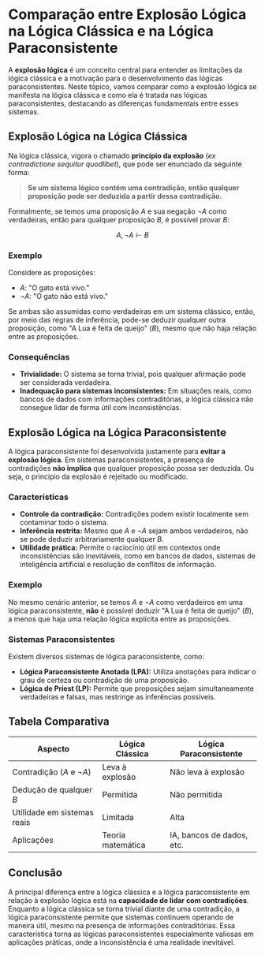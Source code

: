 
# Comparação entre Explosão Lógica na Lógica Clássica e na Lógica Paraconsistente

A **explosão lógica** é um conceito central para entender as limitações da lógica clássica e a motivação para o desenvolvimento das lógicas paraconsistentes. Neste tópico, vamos comparar como a explosão lógica se manifesta na lógica clássica e como ela é tratada nas lógicas paraconsistentes, destacando as diferenças fundamentais entre esses sistemas.



## Explosão Lógica na Lógica Clássica

Na lógica clássica, vigora o chamado **princípio da explosão** (*ex contradictione sequitur quodlibet*), que pode ser enunciado da seguinte forma:

> **Se um sistema lógico contém uma contradição, então qualquer proposição pode ser deduzida a partir dessa contradição.**

Formalmente, se temos uma proposição $A$ e sua negação $\neg A$ como verdadeiras, então para qualquer proposição $B$, é possível provar $B$:

$$
A, \neg A \vdash B
$$

### Exemplo

Considere as proposições:
- $A$: "O gato está vivo."
- $\neg A$: "O gato não está vivo."

Se ambas são assumidas como verdadeiras em um sistema clássico, então, por meio das regras de inferência, pode-se deduzir qualquer outra proposição, como "A Lua é feita de queijo" ($B$), mesmo que não haja relação entre as proposições.

### Consequências

- **Trivialidade:** O sistema se torna trivial, pois qualquer afirmação pode ser considerada verdadeira.
- **Inadequação para sistemas inconsistentes:** Em situações reais, como bancos de dados com informações contraditórias, a lógica clássica não consegue lidar de forma útil com inconsistências.



## Explosão Lógica na Lógica Paraconsistente

A lógica paraconsistente foi desenvolvida justamente para **evitar a explosão lógica**. Em sistemas paraconsistentes, a presença de contradições **não implica** que qualquer proposição possa ser deduzida. Ou seja, o princípio da explosão é rejeitado ou modificado.

### Características

- **Controle da contradição:** Contradições podem existir localmente sem contaminar todo o sistema.
- **Inferência restrita:** Mesmo que $A$ e $\neg A$ sejam ambos verdadeiros, não se pode deduzir arbitrariamente qualquer $B$.
- **Utilidade prática:** Permite o raciocínio útil em contextos onde inconsistências são inevitáveis, como em bancos de dados, sistemas de inteligência artificial e resolução de conflitos de informação.

### Exemplo

No mesmo cenário anterior, se temos $A$ e $\neg A$ como verdadeiros em uma lógica paraconsistente, **não** é possível deduzir "A Lua é feita de queijo" ($B$), a menos que haja uma relação lógica explícita entre as proposições.

### Sistemas Paraconsistentes

Existem diversos sistemas de lógica paraconsistente, como:
- **Lógica Paraconsistente Anotada (LPA):** Utiliza anotações para indicar o grau de certeza ou contradição de uma proposição.
- **Lógica de Priest (LP):** Permite que proposições sejam simultaneamente verdadeiras e falsas, mas restringe as inferências possíveis.



## Tabela Comparativa

| Aspecto                        | Lógica Clássica         | Lógica Paraconsistente      |
|--|-|--|
| Contradição ($A$ e $\neg A$)   | Leva à explosão         | Não leva à explosão         |
| Dedução de qualquer $B$        | Permitida               | Não permitida               |
| Utilidade em sistemas reais    | Limitada                | Alta                        |
| Aplicações                     | Teoria matemática       | IA, bancos de dados, etc.   |



## Conclusão

A principal diferença entre a lógica clássica e a lógica paraconsistente em relação à explosão lógica está na **capacidade de lidar com contradições**. Enquanto a lógica clássica se torna trivial diante de uma contradição, a lógica paraconsistente permite que sistemas continuem operando de maneira útil, mesmo na presença de informações contraditórias. Essa característica torna as lógicas paraconsistentes especialmente valiosas em aplicações práticas, onde a inconsistência é uma realidade inevitável.


